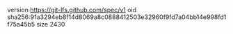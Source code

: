 version https://git-lfs.github.com/spec/v1
oid sha256:91a3294eb8f14d8069a8c0888412503e32960f9fd7a04bb14e998fd1f75a45b5
size 2430
